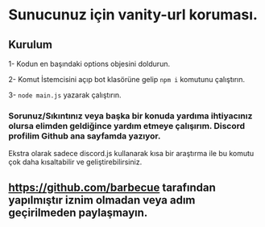 # Sunucunuz için vanity-url koruması.

## Kurulum

1- Kodun en başındaki options objesini doldurun.

2- Komut İstemcisini açıp bot klasörüne gelip <code>npm i</code> komutunu çalıştırın.

3- <code>node main.js</code> yazarak çalıştırın.

### Sorunuz/Sıkıntınız veya başka bir konuda yardıma ihtiyacınız olursa elimden geldiğince yardım etmeye çalışırım. Discord profilim Github ana sayfamda yazıyor.
Ekstra olarak sadece discord.js kullanarak kısa bir araştırma ile bu komutu çok daha kısaltabilir ve geliştirebilirsiniz.

## https://github.com/barbecue tarafından yapılmıştır iznim olmadan veya adım geçirilmeden paylaşmayın.

